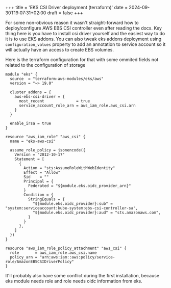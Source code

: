 +++
title = 'EKS CSI Driver deployment (terraform)'
date = 2024-09-30T19:07:31+02:00
draft = false
+++

For some non-obvious reason it wasn't straight-forward how to deploy/configure AWS EBS CSI controller even after reading the docs. Key thing here is you have to install csi driver yourself and the easiest way to do it is to use EKS addons. You can also tweak eks addons deployment using `configuration_values` property to add an annotation to service account so it will actually have an access to create EBS volumes.

Here is the terraform configuration for that with some ommited fields not related to the configuration of storage

```hcl
module "eks" {
  source  = "terraform-aws-modules/eks/aws"
  version = "~> 19.0"

  cluster_addons = {
    aws-ebs-csi-driver = {
      most_recent              = true
      service_account_role_arn = aws_iam_role.aws_csi.arn
    }
  }

  enable_irsa = true
}

resource "aws_iam_role" "aws_csi" {
  name = "eks-aws-csi"

  assume_role_policy = jsonencode({
    Version = "2012-10-17"
    Statement = [
      {
        Action = "sts:AssumeRoleWithWebIdentity"
        Effect = "Allow"
        Sid    = ""
        Principal = {
          Federated = "${module.eks.oidc_provider_arn}"
        }
        Condition = {
          StringEquals = {
            "${module.eks.oidc_provider}:sub" = "system:serviceaccount:kube-system:ebs-csi-controller-sa",
            "${module.eks.oidc_provider}:aud" = "sts.amazonaws.com",
          }
        }
      },
    ]
  })
}

resource "aws_iam_role_policy_attachment" "aws_csi" {
  role       = aws_iam_role.aws_csi.name
  policy_arn = "arn:aws:iam::aws:policy/service-role/AmazonEBSCSIDriverPolicy"
}

```

It'll probably also have some conflict during the first installation, because eks module needs role and role needs oidc information from eks.

